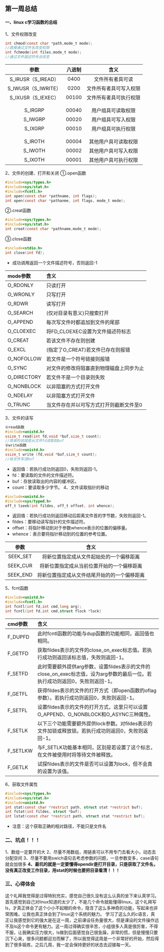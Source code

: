 ## 第一周总结
#### 一、linux c学习函数的总结
1、文件权限改变
```c
int chmod(const char *path,mode_t mode);
//直接通过文件名改变权限
int fchmode(int files,mode_t mode);
//通过文件描述符号去改变
```
|参数|八进制|含义|
|:-:|:-:|:-:|
|S_IRUSR（S_IREAD）| 0400|文件所有者具可读|取权限
|S_IWUSR（S_IWRITE）|0200|文件所有者具可写入权限| 
|S_IXUSR（S_IEXEC）| 00100| 文件所有者具可执行权限|
|                               |
|                               |
|S_IRGRP |00040 |用户组具可读取权限|
|S_IWGRP |00020 |用户组具可写入权限|
|S_IXGRP |00010 |用户组具可执行权限|
|        |       |                |
|                                 |
|S_IROTH |00004 |其他用户具可读取权限|
|S_IWOTH |00002 |其他用户具可写入权限|
|S_IXOTH |00001 |其他用户具可执行权限|

2、文件的创建、打开和关闭
①.open函数
```c
#include<sys/types.h>
#include<sys/stat.h>
#include<fcntl.h>
int open(const char *pathname, int flags);
int open(const char *pathanme, int flags, mode_t mode);
```
②.creat函数
```c
#include<sys/types.h>
#include<sys/stat.h>
int creat(const char *pathname,mode_t mode);
```
③.close函数
```c
#include<stdio.h>
int close(int fd);
```

- 成功调用返回一个文件描述符号，否则返回-1


|mode参数|含义|
|:-|:-|
|O_RDONLY|只读打开|
 |O_WRONLY|只写打开|
 |O_RDWR|读写打开| |O_EXEC|只执行打开| 
 |O_SEARCH|(仅对目录有意义)只搜索打开|
|O_APPEND|每次写文件时都追加到文件的尾部|
|O_CLOEXEC	 |将FD_CLOEXEC设置为文件描述符标志|
|O_CREAT	|若该文件不存在则创建|
|O_EXCL	|(指定了O_CREAT)若文件已存在则报错|
|O_NOFOLLOW	|若文件是一个符号链接则报错|
|O_SYNC|	对文件的修改将阻塞直到物理磁盘上同步为止|
|O_DIRECTORY	|若文件不是一个目录则失败|
|O_NONBLOCK	|以非阻塞的方式打开文件|
|O_NDELAY|以非阻塞方式打开文件|
|O_TRUNC	|当文件存在并以可写方式打开则截断文件至0|
3、文件的读写
```c
①read函数
#include<unistd.h>
ssize_t read(int fd,void *buf,size_t count);
//简单的说就是从文件fd读取到buf
②write函数
#include<unistd.h>
ssize_t write (fd,void *buf,size_t count);
//给文件写进buf
```
- 返回值：若执行成功则返回0，失败则返回-1。
- fd：要读取的文件的文件描述符。
- buf：存放读取出的内容的缓冲区。
- count：要读取多少字节。
4、文件读取指针的移动
```c
#include<unistd.h>
#include<sys/typed.h>
off_t lseek(int fildes, off_t offset, int whence);
```
- 返回值：若执行成功则返回移动后距离文件首的字节数，失败则返回-1。
- fildes：要移动读写指针的文件描述符。
- offset：将指针移动到对于参数whence表示的位置的偏移量。
- whence：表示要将指针移动到的位置的参考位置。

|参数|含义|
|:-:|:-:|
|SEEK_SET|将新位置指定成从文件起始处的一个偏移距离|
|SEEK_CUR|将新位置指定成从当前位置开始的一个偏移距离|
|SEEK_END|将新位置指定成从文件结尾开始的的一个偏移距离|

5、fcnt函数
```c
#include<unistd.h>
#include<fcntl.h>
int fcntl(int fd,int cmd,long arg);
int fcntl(int fd,int cmd,struct flock *lock)
```
|cmd参数|含义|
|:-|:-|
|F_DUPFD|此时fcntl函数的功能与dup函数的功能相同，返回值也相同。|
|F_GETFD|获取fildes表示的文件的close_on_exec标志值。若执行成功则返回该标志值，失败则返回-1。|
|F_SETFD|此时需要额外提供arg参数，设置fildes表示的文件的close_on_exec标志值，设为arg参数的最后一位。若执行成功则返回0，失败则返回-1。|
|F_GETFL|获得fildes表示的文件的打开方式（即open函数的oflag参数）。若执行成功则返回0，失败则返回-1。|
|F_SETFL|设置fildes表示的文件的打开方式，这里只可以设置O_APPEND、O_NONBLOCK和O_ASYNC三种属性。|
|F_SETLK|以下三个功能需要额外提供lock参数。对fildes表示的文件加锁或释放锁。若执行成功则返回0，失败则返回-1。|
|F_SETLKW|与F_SETLK功能基本相同，区别是若设置了这个标志，在文件被使用时将等待文件被释放。|
|F_GETLK|试探fildes表示的文件是否可以设置为lock，但不会真的设置为该值。|

6、获取文件属性
```c
#include<sys/types.h>
#include<sys/stat.h>
#include<unistd.h>
int stat(const char *restrict path, struct stat *restrict buf);
int fstat(int fildes, struct *buf);
int lstat(const char *restrict path, struct stat *restrict buf);
```
- 注意：这个获取正确的相对路径，不能只是文件名
### 二、坑点！！！
1、数组一定要开的大
2、尽量不用数组，用链表可以不用专门去看大小，动态去分配空间
3、尽量不要用swich语句去考虑参数的问题，一旦参数变多，case语句就会加很多
**4、最坑的就是一定要懂得opendir是打开目录，只是获取了文件名，没有真正改变工作目录，用stat的时候也要把目录看清！！！**

### 三、心得体会

这个礼拜我觉得是过得特别充实，感觉自己很久没有这么认真的坐下来认真学习。首先感觉到自己对linux知道的太少了，不是几个命令就能懂得linux。这个礼拜写ls，才真正体会了这个小小不起眼的命令，隐含了这么多神奇的功能，写起来也非常困难。让我也真正体会到了linux这个系统的魅力。
学习了这么久的c语言，真正让我感觉到它的强大是在这一周，之前课设任务量很大，但是课设的文件操作远不及ls这个命令更有魅力。这一周过得确实很辛苦，小组很多人真是很厉害，不得不服，让我确实压力很大，ls做到后面感觉自己很急躁，非常的慌，但是慢慢只要沉下心来，很多问题都迎刃而解了，所以我觉得这周是一个非常好的开始，然后得到了很多锻炼，之后几周，我一定会保持更好的状态去迎接每一天。
